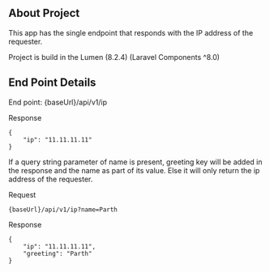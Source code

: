 ## About Project

This app has the single endpoint that responds with the IP address of the requester.

Project is build in the Lumen (8.2.4) (Laravel Components ^8.0)


## End Point Details

End point:
{baseUrl}/api/v1/ip

Response
```
{
    "ip": "11.11.11.11"
}
```

If a query string parameter of name is present, greeting key will be added in the response and the name as part of its value. Else it will only return the ip address of the requester.

Request
```
{baseUrl}/api/v1/ip?name=Parth
```
Response
```
{
    "ip": "11.11.11.11",
    "greeting": "Parth"
}
```